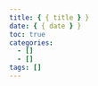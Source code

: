 ```yaml
---
title: { { title } }
date: { { date } }
toc: true
categories:
  - []
  - []
tags: []
---
```


<!-- more -->
